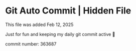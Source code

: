 # Git Auto Commit | Hidden File

This file was added Feb 12, 2025

Just for fun and keeping my daily git commit active 🤪

commit number: 363687
